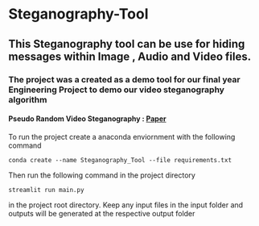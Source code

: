 # Steganography-Tool
## This Steganography tool can be use for hiding messages within Image , Audio and Video files.
### The project was a created as a demo tool for our final year Engineering Project to demo our video steganography algorithm
#### Pseudo Random Video Steganography : [Paper]()

To run the project create a anaconda enviornment with the following command

```
conda create --name Steganography_Tool --file requirements.txt
```
Then run the following command in the project directory
```
streamlit run main.py
```
in the project root directory.
Keep any input files in the input folder and outputs will be generated at the respective output folder
